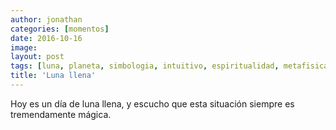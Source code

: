 ```yaml
---
author: jonathan
categories: [momentos]
date: 2016-10-16
image: 
layout: post
tags: [luna, planeta, simbologia, intuitivo, espiritualidad, metafisica]
title: 'Luna llena'
---
```


Hoy es un día de luna llena, y escucho que esta situación siempre es tremendamente mágica.
